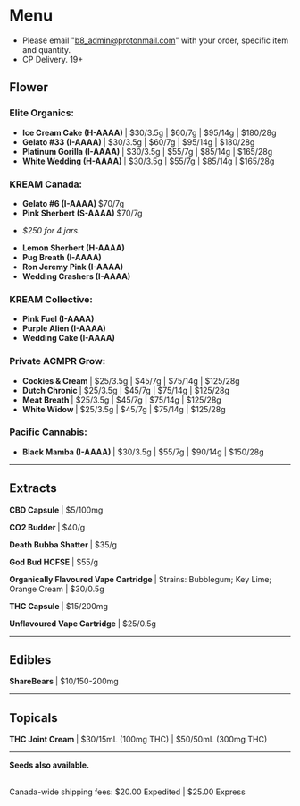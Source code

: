# Menu

- Please email "b8_admin@protonmail.com" with your order, specific item and quantity.
- CP Delivery. 19+

## Flower
### Elite Organics:
- <b> Ice Cream Cake (H-AAAA) </b>  | $30/3.5g | $60/7g | $95/14g | $180/28g
- <b> Gelato #33 (I-AAAA) </b>  | $30/3.5g | $60/7g | $95/14g | $180/28g
- <b> Platinum Gorilla (I-AAAA) </b>  | $30/3.5g | $55/7g | $85/14g | $165/28g
- <b> White Wedding (H-AAAA) </b>  | $30/3.5g | $55/7g | $85/14g | $165/28g

### KREAM Canada:
- <b> Gelato #6 (I-AAAA) </b> $70/7g
- <b> Pink Sherbert (S-AAAA) </b> $70/7g
* <i> $250 for 4 jars. </i>
- <b> Lemon Sherbert (H-AAAA) </b> 
- <b> Pug Breath (I-AAAA) </b>
- <b> Ron Jeremy Pink (I-AAAA) </b> 
- <b> Wedding Crashers (I-AAAA) </b>

### KREAM Collective:
- <b> Pink Fuel (I-AAAA) </b>
- <b> Purple Alien (I-AAAA) </b>
- <b> Wedding Cake (I-AAAA) </b>

### Private ACMPR Grow:
- <b> Cookies & Cream </b> | $25/3.5g | $45/7g | $75/14g | $125/28g
- <b> Dutch Chronic </b> | $25/3.5g | $45/7g | $75/14g | $125/28g
- <b> Meat Breath </b> | $25/3.5g | $45/7g | $75/14g | $125/28g
- <b> White Widow </b> | $25/3.5g | $45/7g | $75/14g | $125/28g

### Pacific Cannabis:
- <b> Black Mamba (I-AAAA) </b>  | $30/3.5g | $55/7g | $90/14g | $150/28g

--------------------------------------------------------------------- 

## Extracts
<b> CBD Capsule </b> | $5/100mg
<p><b> CO2 Budder </b> | $40/g </p>
<p><b> Death Bubba Shatter </b> | $35/g </p>
<p><b> God Bud HCFSE </b> | $55/g </p>
<p><b> Organically Flavoured Vape Cartridge </b> | Strains: Bubblegum; Key Lime; Orange Cream | $30/0.5g </p>
<p><b> THC Capsule </b> | $15/200mg </p> 
<p><b> Unflavoured Vape Cartridge </b> | $25/0.5g </p>

--------------------------------------------------------------------- 

## Edibles
<b> ShareBears </b> | $10/150-200mg
  
--------------------------------------------------------------------- 

## Topicals
<b> THC Joint Cream </b> | $30/15mL (100mg THC) | $50/50mL (300mg THC)

--------------------------------------------------------------------- 

<b>Seeds also available.</b>

<br>
Canada-wide shipping fees:
$20.00 Expedited | $25.00 Express

